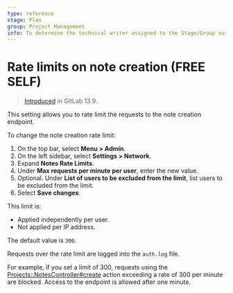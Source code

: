 ```yaml
---
type: reference
stage: Plan
group: Project Management
info: To determine the technical writer assigned to the Stage/Group associated with this page, see https://about.gitlab.com/handbook/engineering/ux/technical-writing/#assignments
---
```


# Rate limits on note creation **(FREE SELF)**

> [Introduced](https://gitlab.com/gitlab-org/gitlab/-/merge_requests/53637) in GitLab 13.9.

This setting allows you to rate limit the requests to the note creation endpoint.

To change the note creation rate limit:

1. On the top bar, select **Menu > Admin**.
1. On the left sidebar, select **Settings > Network**.
1. Expand **Notes Rate Limits**.
1. Under **Max requests per minute per user**, enter the new value.
1. Optional. Under **List of users to be excluded from the limit**, list users to be excluded from the limit.
1. Select **Save changes**.

This limit is:

- Applied independently per user.
- Not applied per IP address.

The default value is `300`.

Requests over the rate limit are logged into the `auth.log` file.

For example, if you set a limit of 300, requests using the
[Projects::NotesController#create](https://gitlab.com/gitlab-org/gitlab/-/blob/master/app/controllers/projects/notes_controller.rb)
action exceeding a rate of 300 per minute are blocked. Access to the endpoint is allowed after one minute.
